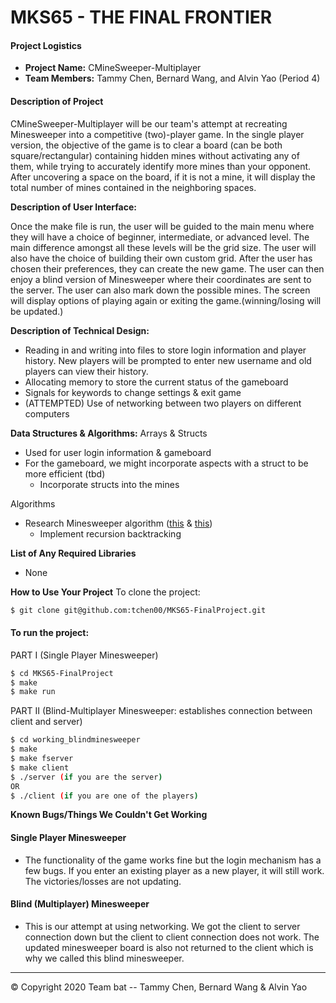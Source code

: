 # MKS65 - THE FINAL FRONTIER

#### Project Logistics   
- **Project Name:** CMineSweeper-Multiplayer
- **Team Members:** Tammy Chen, Bernard Wang, and Alvin Yao (Period 4)

#### Description of Project

CMineSweeper-Multiplayer will be our team&#39;s attempt at recreating Minesweeper into a competitive (two)-player game. In the single player version, the objective of the game is to clear a board (can be both square/rectangular) containing hidden mines without activating any of them, while trying to accurately identify more mines than your opponent. After uncovering a space on the board, if it is not a mine, it will display the total number of mines contained in the neighboring spaces. 

**Description of User Interface:**

Once the make file is run, the user will be guided to the main menu where they will have a choice of beginner, intermediate, or advanced level. The main difference amongst all these levels will be the grid size. The user will also have the choice of building their own custom grid. After the user has chosen their preferences, they can create the new game. The user can then enjoy a blind version of Minesweeper where their coordinates are sent to the server. The user can also mark down the possible mines. The screen will display options of playing again or exiting the game.(winning/losing will be updated.)


**Description of Technical Design:**
- Reading in and writing into files to store login information and player history. New players will be prompted to enter new username and old players can view their history.
- Allocating memory to store the current status of the gameboard
- Signals for keywords to change settings &amp; exit game
- (ATTEMPTED) Use of networking between two players on different computers

**Data Structures &amp; Algorithms:**
Arrays &amp; Structs
- Used for user login information &amp; gameboard
- For the gameboard, we might incorporate aspects with a struct to be more efficient (tbd)
  - Incorporate structs into the mines

Algorithms
- Research Minesweeper algorithm ([this](https://quantum-p.livejournal.com/19616.html) &amp; [this](https://massaioli.wordpress.com/2013/01/12/solving-minesweeper-with-matricies/))
  - Implement recursion backtracking

**List of Any Required Libraries**
- None

**How to Use Your Project**
To clone the project:
```bash
$ git clone git@github.com:tchen00/MKS65-FinalProject.git
```

#### To run the project:
PART I (Single Player Minesweeper)
```bash
$ cd MKS65-FinalProject
$ make
$ make run
```
PART II (Blind-Multiplayer Minesweeper: establishes connection between client and server)
```bash
$ cd working_blindminesweeper
$ make
$ make fserver
$ make client 
$ ./server (if you are the server)
OR 
$ ./client (if you are one of the players) 
```
**Known Bugs/Things We Couldn't Get Working**
#### Single Player Minesweeper 
- The functionality of the game works fine but the login mechanism has a few bugs. If you enter an existing player as a new player, it will still work. The victories/losses are not updating. 
#### Blind (Multiplayer) Minesweeper
- This is our attempt at using networking. We got the client to server connection down but the client to client connection does not work. The updated minesweeper board is also not returned to the client which is why we called this blind minesweeper. 


--- 
© Copyright 2020 Team bat -- Tammy Chen, Bernard Wang & Alvin Yao
